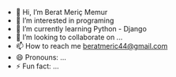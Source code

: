 - 👋 Hi, I’m Berat Meriç Memur
- 👀 I’m interested in programing
- 🌱 I’m currently learning Python - Django
- 💞️ I’m looking to collaborate on ...
- 📫 How to reach me beratmeric44@gmail.com
- 😄 Pronouns: ...
- ⚡ Fun fact: ...

<!---
Berat-M-M/Berat-M-M is a ✨ special ✨ repository because its `README.md` (this file) appears on your GitHub profile.
You can click the Preview link to take a look at your changes.
--->
